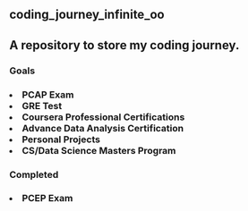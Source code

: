 <h2>coding_journey_infinite_oo<h2/>

<h2>A repository to store my coding journey.</h2>

<h3>Goals<h3/>
	<div>
	  	<li>PCAP Exam</li>
		<li>GRE Test</li>
		<li>Coursera Professional Certifications</li>
		<li>Advance Data Analysis Certification</li>
		<li>Personal Projects</li>
		<li>CS/Data Science Masters Program</li>
	</div>
<h3>Completed<h3/>
	<div>
		<li>PCEP Exam</li>
	</div>
